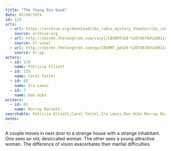 ```yaml
---
title: "The Young Die Good"
date: 07/04/1974
id: 114
urls: 
  - url: https://archive.org/download/cbs_radio_mystery_theater/cbs_radio_mystery_theater-0101-0150.zip/cbs_radio_mystery_theater-0101-0150%2Fcbsrmt_0114_the_young_die_good.mp3
    source: archive-org
  - url: http://cbsrmt.thelongtrek.com/vinyl/CBSRMT%20-%20740704%200114%20The%20Young%20Die%20Good_afrts.mp3
    source: kl-vinyl
  - url: http://cbsrmt.thelongtrek.com/pp/CBSRMT_pp%20-%20740704%200114%20The%20Young%20Die%20Good.mp3
    source: kl-pp
actors:  
  - id: 119
    name: Patricia Elliott  
  - id: 135
    name: Carol Teitel  
  - id: 85
    name: Ira Lewis  
  - id: 7
    name: Dan Ocko
writers:  
  - id: 61
    name: Murray Burnett
searchable: Patricia Elliott,Carol Teitel,Ira Lewis,Dan Ocko Murray Burnett
notes:  
---
```

A couple moves in next door to a strange house with a strange inhabitant. One sees an old, desiccated woman. The other sees a young attractive woman. The difference of vision exacerbates their marital difficulties.